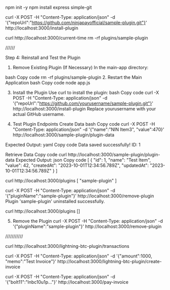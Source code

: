 npm init -y
npm install express simple-git

curl -X POST -H "Content-Type: application/json" -d '{"repoUrl":"https://github.com/ninjapayofficial/sample-plugin.git"}' http://localhost:3000/install-plugin

curl http://localhost:3000/current-time
rm -rf plugins/sample-plugin



//////

Step 4: Reinstall and Test the Plugin
1. Remove Existing Plugin (If Necessary)
In the main-app directory:

bash
Copy code
rm -rf plugins/sample-plugin
2. Restart the Main Application
bash
Copy code
node app.js

3. Install the Plugin
Use curl to install the plugin:
bash
Copy code
curl -X POST -H "Content-Type: application/json" -d '{"repoUrl":"https://github.com/yourusername/sample-plugin.git"}' http://localhost:3000/install-plugin
Replace yourusername with your actual GitHub username.

4. Test Plugin Endpoints
Create Data
bash
Copy code
curl -X POST -H "Content-Type: application/json" -d '{"name":"NIN Item3", "value":470}' http://localhost:3000/sample-plugin/plugin-data

Expected Output:
yaml
Copy code
Data saved successfully! ID: 1

Retrieve Data
Copy code
curl http://localhost:3000/sample-plugin/plugin-data
Expected Output:
json
Copy code
[
  {
    "id": 1,
    "name": "Test Item",
    "value": 42,
    "createdAt": "2023-10-01T12:34:56.789Z",
    "updatedAt": "2023-10-01T12:34:56.789Z"
  }
]




curl http://localhost:3000/plugins
[
  "sample-plugin"
]

curl -X POST -H "Content-Type: application/json" -d '{"pluginName":"sample-plugin"}' http://localhost:3000/remove-plugin
Plugin 'sample-plugin' uninstalled successfully.

curl http://localhost:3000/plugins
[]



5. Remove the Plugin
curl -X POST -H "Content-Type: application/json" -d '{"pluginName":"sample-plugin"}' http://localhost:3000/remove-plugin





///////////

curl http://localhost:3000/lightning-btc-plugin/transactions

curl -X POST -H "Content-Type: application/json" -d '{"amount":1000, "memo":"Test Invoice"}' http://localhost:3000/lightning-btc-plugin/create-invoice



curl -X POST -H "Content-Type: application/json" -d '{"bolt11":"lnbc10u1p..."}' http://localhost:3000/pay-invoice
